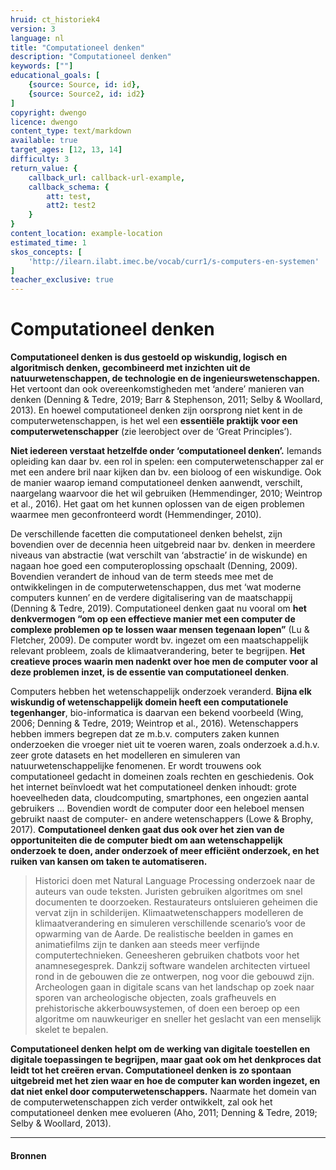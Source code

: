 ```yaml
---
hruid: ct_historiek4
version: 3
language: nl
title: "Computationeel denken"
description: "Computationeel denken"
keywords: [""]
educational_goals: [
    {source: Source, id: id}, 
    {source: Source2, id: id2}
]
copyright: dwengo
licence: dwengo
content_type: text/markdown
available: true
target_ages: [12, 13, 14]
difficulty: 3
return_value: {
    callback_url: callback-url-example,
    callback_schema: {
        att: test,
        att2: test2
    }
}
content_location: example-location
estimated_time: 1
skos_concepts: [
    'http://ilearn.ilabt.imec.be/vocab/curr1/s-computers-en-systemen'
]
teacher_exclusive: true
---
```


# Computationeel denken

**Computationeel denken is dus gestoeld op wiskundig, logisch en algoritmisch denken, gecombineerd met inzichten uit de natuurwetenschappen, de technologie en de ingenieurswetenschappen.** Het vertoont dan ook overeenkomstigheden met ‘andere’ manieren van denken (Denning & Tedre, 2019; Barr & Stephenson, 2011; Selby & Woollard, 2013). En hoewel computationeel denken zijn oorsprong niet kent in de computerwetenschappen, is het wel een **essentiële praktijk voor een computerwetenschapper** (zie leerobject over de ‘Great Principles’). 

**Niet iedereen verstaat hetzelfde onder ‘computationeel denken’.** Iemands opleiding kan daar bv. een rol in spelen: een computerwetenschapper zal er met een andere bril naar kijken dan bv. een bioloog of een wiskundige. 
Ook de manier waarop iemand computationeel denken aanwendt, verschilt, naargelang waarvoor die het wil gebruiken (Hemmendinger, 2010; Weintrop et al., 2016). 
Het gaat om het kunnen oplossen van de eigen problemen waarmee men geconfronteerd wordt (Hemmendinger, 2010).

De verschillende facetten die computationeel denken behelst, zijn bovendien over de decennia heen uitgebreid naar bv. denken in meerdere niveaus van abstractie (wat verschilt van ‘abstractie’ in de wiskunde) en nagaan hoe goed een computeroplossing opschaalt (Denning, 2009). Bovendien verandert de inhoud van de term steeds mee met de ontwikkelingen in de computerwetenschappen, dus met ‘wat moderne computers kunnen’ en de verdere digitalisering van de maatschappij (Denning & Tedre, 2019). Computationeel denken gaat nu vooral om **het denkvermogen “om op een effectieve manier met een computer de complexe problemen op te lossen waar mensen tegenaan lopen”** (Lu & Fletcher, 2009). De computer wordt bv. ingezet om een maatschappelijk relevant probleem, zoals de klimaatverandering, beter te begrijpen. **Het creatieve proces waarin men nadenkt over hoe men de computer voor al deze problemen inzet, is de essentie van computationeel denken**. 

Computers hebben het wetenschappelijk onderzoek veranderd. **Bijna elk wiskundig of wetenschappelijk domein heeft een computationele tegenhanger**, bio-informatica is daarvan een bekend voorbeeld (Wing, 2006; Denning & Tedre, 2019; Weintrop et al., 2016). Wetenschappers hebben immers begrepen dat ze m.b.v. computers zaken kunnen onderzoeken die vroeger niet uit te voeren waren, zoals onderzoek a.d.h.v. zeer grote datasets en het modelleren en simuleren van natuurwetenschappelijke fenomenen. Er wordt trouwens ook computationeel gedacht in domeinen zoals rechten en geschiedenis. Ook het internet beïnvloedt wat het computationeel denken inhoudt: grote hoeveelheden data, cloudcomputing, smartphones, een ongezien aantal gebruikers ... 
Bovendien wordt de computer door een heleboel mensen gebruikt naast de computer- en andere wetenschappers (Lowe & Brophy, 2017). 
**Computationeel denken gaat dus ook over het zien van de opportuniteiten die de computer biedt om aan wetenschappelijk onderzoek te doen, ander onderzoek of meer efficiënt onderzoek, en het ruiken van kansen om taken te automatiseren.**

> Historici doen met Natural Language Processing onderzoek naar de auteurs van oude teksten. Juristen gebruiken algoritmes om snel documenten te doorzoeken. Restaurateurs ontsluieren geheimen die vervat zijn in schilderijen. Klimaatwetenschappers modelleren de klimaatverandering en simuleren verschillende  scenario’s voor de opwarming van de Aarde. De realistische beelden in games en animatiefilms zijn te danken aan steeds meer verfijnde computertechnieken. 
> Geneesheren gebruiken chatbots voor het anamnesegesprek. Dankzij software wandelen architecten virtueel rond in de gebouwen die ze ontwerpen, nog voor die gebouwd zijn. 
> Archeologen gaan in digitale scans van het landschap op zoek naar sporen van archeologische objecten, zoals grafheuvels en prehistorische akkerbouwsystemen, of doen een beroep op een algoritme om nauwkeuriger en sneller het geslacht van een menselijk skelet te bepalen. 

**Computationeel denken helpt om de werking van digitale toestellen en digitale toepassingen te begrijpen, maar gaat ook om het denkproces dat leidt tot het creëren ervan. Computationeel denken is zo spontaan uitgebreid met het zien waar en hoe de computer kan worden ingezet, en dat niet enkel door computerwetenschappers.** Naarmate het domein van de computerwetenschappen zich verder ontwikkelt, zal ook het computationeel denken mee evolueren (Aho, 2011; Denning & Tedre, 2019; Selby & Woollard, 2013).

-----------------------
#### Bronnen

